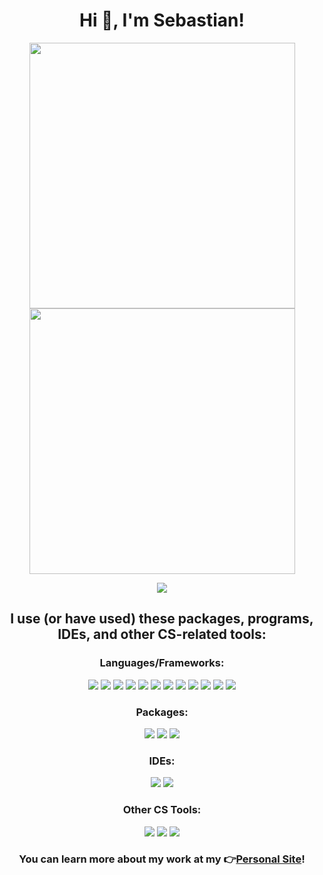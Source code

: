 <h1 align="center">Hi 👋, I'm Sebastian!</h1>
<p align = "center">
  <img src = "https://github-readme-stats-liard-three.vercel.app
/api?username=boccca2014&show_icons=true&theme=react&count_private=true" width = 425>
  <img src = "https://github-readme-streak-stats-seb.herokuapp.com?user=boccca2014&theme=blood-dark" width = 425>
</p>
<p align = "center">
<img src="https://github-readme-stats-liard-three.vercel.app
/api/top-langs/?username=boccca2014&layout=compact&theme=slateorange"/>
</p>
<h2 align = "center">
    I use (or have used) these packages, programs, IDEs, and other CS-related tools:
</h2>
<h3 align = "center">
    Languages/Frameworks:
</h3>
<p align = "center">
    <img src="https://img.shields.io/badge/-C-white?style=flat-square&logo=C&logoColor=blue"/>
    <img src="https://img.shields.io/badge/-C++-white?style=flat-square&logo=c%2B%2B&logoColor=blue"/>
    <img src="https://img.shields.io/badge/-Java-white?style=flat-square&logo=Java&logoColor=orange"/>
    <img src="https://img.shields.io/badge/-Javascript-fcdc00?style=flat-square&logo=Javascript&logoColor=000000"/>
    <img src="https://img.shields.io/badge/-React-000000?style=flat-square&logo=React&logoColor=70ffff"/>
    <img src="https://img.shields.io/badge/-Django-0C4B33?style=flat-square&logo=Django&logoColor=white"/>
    <img src="https://img.shields.io/badge/-Python-2b5b84?style=flat-square&logo=Python&logoColor=blue"/>
    <img src="https://img.shields.io/badge/-MySQL-F29111?style=flat-square&logo=MySQL&logoColor=white"/>
    <img src="https://img.shields.io/badge/-php-8892BF?style=flat-square&logo=PHP&logoColor=4F5B93"/>
    <img src="https://img.shields.io/badge/-HTML5-E34F26?style=flat-square&logo=HTML5&logoColor=white"/>
    <img src="https://img.shields.io/badge/-CSS3-1572B6?style=flat-square&logo=CSS3&logoColor=white"/>
    <img src="https://img.shields.io/badge/-ESLint-4B32C3?style=flat-square&logo=ESLint&logoColor=white"/>
</p>
<h3 align = "center">
    Packages:
</h3>
<p align = "center">
    <img src="https://img.shields.io/badge/-Docker-2496ed?style=flat-square&logo=Docker&logoColor=white"/>
    <img src="https://img.shields.io/badge/-Git-F44D27?style=flat-square&logo=Git&logoColor=white"/>
    <img src="https://img.shields.io/badge/-NPM-CB3837?style=flat-square&logo=NPM&logoColor=white"/>
</p>
<h3 align = "center">
    IDEs:
</h3>
<p align = "center">
    <img src="https://img.shields.io/badge/-Visual%20Studio%20Code-23A9F2?style=flat-square&logo=Visual%20Studio%20Code&logoColor=white"/>
    <img src="https://img.shields.io/badge/-IntelliJ%20IDEA-0e1112?style=flat-square&logo=IntelliJ-idea&logoColor=white"/>
</p>
<h3 align = "center">
    Other CS Tools:
</h3>
<p align = "center">
    <img src="https://img.shields.io/badge/-Github-181717?style=flat-square&logo=GitHub&logoColor=white"/>
    <img src="https://img.shields.io/badge/-Slack-E01563?style=flat-square&logo=Slack&logoColor=white"/>
    <img src="https://img.shields.io/badge/-Notion-000000?style=flat-square&logo=Notion&logoColor=white"/>
</p>
<h3 align = "center">
    You can learn more about my work at my 👉<a href="https://sebastiancabrejos.com">Personal Site</a>!
</h3>


<!-- ### Hi there 👋 -->
<!--
**Boccca2014/boccca2014** is a ✨ _special_ ✨ repository because its `README.md` (this file) appears on your GitHub profile.

Here are some ideas to get you started:

- 🔭 I’m currently working on ...
- 🌱 I’m currently learning ...
- 👯 I’m looking to collaborate on ...
- 🤔 I’m looking for help with ...
- 💬 Ask me about ...
- 📫 How to reach me: ...
- 😄 Pronouns: ...
- ⚡ Fun fact: ...
-->
<!-- 
<img src="https://img.shields.io/badge/-Vue.js-42B883?style=flat-square&logo=Vue.js&logoColor=white"/>
    <img src="https://img.shields.io/badge/-Sketch-FA6400?style=flat-square&logo=Sketch&logoColor=white"/>
    <img src="https://img.shields.io/badge/-Insomnia-5849BE?style=flat-square&logo=Insomnia&logoColor=white"/>
    <img src="https://img.shields.io/badge/-Apache-D22128?style=flat-square&logo=Apache&logoColor=white"/>
    <img src="https://img.shields.io/badge/-Trello-0079BF?style=flat-square&logo=Trello&logoColor=white"/>
    <img src="https://img.shields.io/badge/-Laravel-F55247?style=flat-square&logo=Laravel&logoColor=white"/>
    <img src="https://img.shields.io/badge/-Lumen-E74430?style=flat-square&logo=Lumen&logoColor=white"/>
    <img src="https://img.shields.io/badge/-Storybook-FF4785?style=flat-square&logo=Storybook&logoColor=white"/>
    <img src="https://img.shields.io/badge/-WebPack-1C78C0?style=flat-square&logo=WebPack&logoColor=white"/>
    <img src="https://img.shields.io/badge/-Debian-A80030?style=flat-square&logo=Debian&logoColor=white"/>
    <img src="https://img.shields.io/badge/-Google%20Cloud-4285F4?style=flat-square&logo=Google%20Cloud&logoColor=white"/>
    <img src="https://img.shields.io/badge/-OVH%20Cloud-123F6D?style=flat-square&logo=OVH&logoColor=white"/>
    <img src="https://img.shields.io/badge/-Codacy-222F29?style=flat-square&logo=Codacy&logoColor=white"/> 
-->